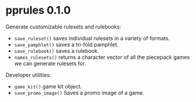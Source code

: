 pprules 0.1.0
=============

Generate customizable rulesets and rulebooks:

* `save_ruleset()` saves individual rulesets in a variety of formats.
* `save_pamphlet()` saves a tri-fold pamphlet.
* `save_rulebook()` saves a rulebook.
* `names_rulesets()` returns a character vector of all the piecepack games we can generate rulesets for.

Developer utilities:

* `game_kit()` game kit object.
* `save_promo_image()` Saves a promo image of a game.
